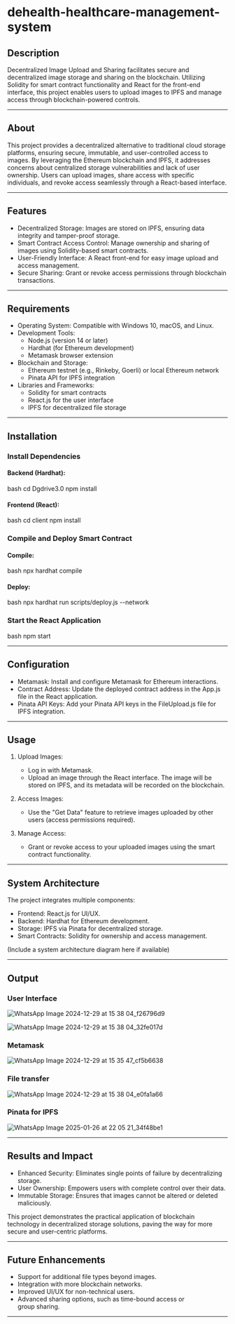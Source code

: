 # dehealth-healthcare-management-system

## Description
Decentralized Image Upload and Sharing facilitates secure and decentralized image storage and sharing on the blockchain. Utilizing Solidity for smart contract functionality and React for the front-end interface, this project enables users to upload images to IPFS and manage access through blockchain-powered controls.

---

## About
This project provides a decentralized alternative to traditional cloud storage platforms, ensuring secure, immutable, and user-controlled access to images. By leveraging the Ethereum blockchain and IPFS, it addresses concerns about centralized storage vulnerabilities and lack of user ownership. Users can upload images, share access with specific individuals, and revoke access seamlessly through a React-based interface.

---

## Features
- Decentralized Storage: Images are stored on IPFS, ensuring data integrity and tamper-proof storage.
- Smart Contract Access Control: Manage ownership and sharing of images using Solidity-based smart contracts.
- User-Friendly Interface: A React front-end for easy image upload and access management.
- Secure Sharing: Grant or revoke access permissions through blockchain transactions.

---

## Requirements
- Operating System: Compatible with Windows 10, macOS, and Linux.
- Development Tools:
  - Node.js (version 14 or later)
  - Hardhat (for Ethereum development)
  - Metamask browser extension
- Blockchain and Storage:
  - Ethereum testnet (e.g., Rinkeby, Goerli) or local Ethereum network
  - Pinata API for IPFS integration
- Libraries and Frameworks:
  - Solidity for smart contracts
  - React.js for the user interface
  - IPFS for decentralized file storage

---

## Installation


### Install Dependencies
#### Backend (Hardhat):
bash
cd Dgdrive3.0
npm install

#### Frontend (React):
bash
cd client
npm install


### Compile and Deploy Smart Contract
#### Compile:
bash
npx hardhat compile

#### Deploy:
bash
npx hardhat run scripts/deploy.js --network <network-name>


### Start the React Application
bash
npm start


---

## Configuration
- Metamask: Install and configure Metamask for Ethereum interactions.
- Contract Address: Update the deployed contract address in the App.js file in the React application.
- Pinata API Keys: Add your Pinata API keys in the FileUpload.js file for IPFS integration.

---

## Usage
1. Upload Images:
   - Log in with Metamask.
   - Upload an image through the React interface. The image will be stored on IPFS, and its metadata will be recorded on the blockchain.

2. Access Images:
   - Use the "Get Data" feature to retrieve images uploaded by other users (access permissions required).

3. Manage Access:
   - Grant or revoke access to your uploaded images using the smart contract functionality.

---

## System Architecture
The project integrates multiple components:
- Frontend: React.js for UI/UX.
- Backend: Hardhat for Ethereum development.
- Storage: IPFS via Pinata for decentralized storage.
- Smart Contracts: Solidity for ownership and access management.

(Include a system architecture diagram here if available)

---

## Output
### User Interface
![WhatsApp Image 2024-12-29 at 15 38 04_f26796d9](https://github.com/user-attachments/assets/0632d00c-2983-4a19-830b-bebe56bdc9d1)

![WhatsApp Image 2024-12-29 at 15 38 04_32fe017d](https://github.com/user-attachments/assets/0f928621-2ba7-4cdd-a312-2bbcdca652be)
### Metamask
![WhatsApp Image 2024-12-29 at 15 35 47_cf5b6638](https://github.com/user-attachments/assets/2aee1093-bba1-47ba-859b-c7f231416fa0)


### File transfer
![WhatsApp Image 2024-12-29 at 15 38 04_e0fa1a66](https://github.com/user-attachments/assets/d8f61120-75b2-4105-bf53-482dcd29eb08)

### Pinata for IPFS
![WhatsApp Image 2025-01-26 at 22 05 21_34f48be1](https://github.com/user-attachments/assets/adcec7a6-b6b1-41ea-a143-f2edd658fc0e)



---

## Results and Impact
- Enhanced Security: Eliminates single points of failure by decentralizing storage.
- User Ownership: Empowers users with complete control over their data.
- Immutable Storage: Ensures that images cannot be altered or deleted maliciously.

This project demonstrates the practical application of blockchain technology in decentralized storage solutions, paving the way for more secure and user-centric platforms.

---

## Future Enhancements
- Support for additional file types beyond images.
- Integration with more blockchain networks.
- Improved UI/UX for non-technical users.
- Advanced sharing options, such as time-bound access or group sharing.

---

